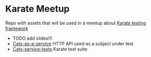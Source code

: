 # Karate Meetup
Repo with assets that will be used in a meetup about [Karate testing framework](https://github.com/intuit/karate)

- TODO add slides!!! 
- [Cats-as-a-service](https://github.com/arcones/cats-as-a-service) HTTP API used as a subject under test
- [Cats-service-tests](https://github.com/arcones/cats-service-tests) Karate test suite